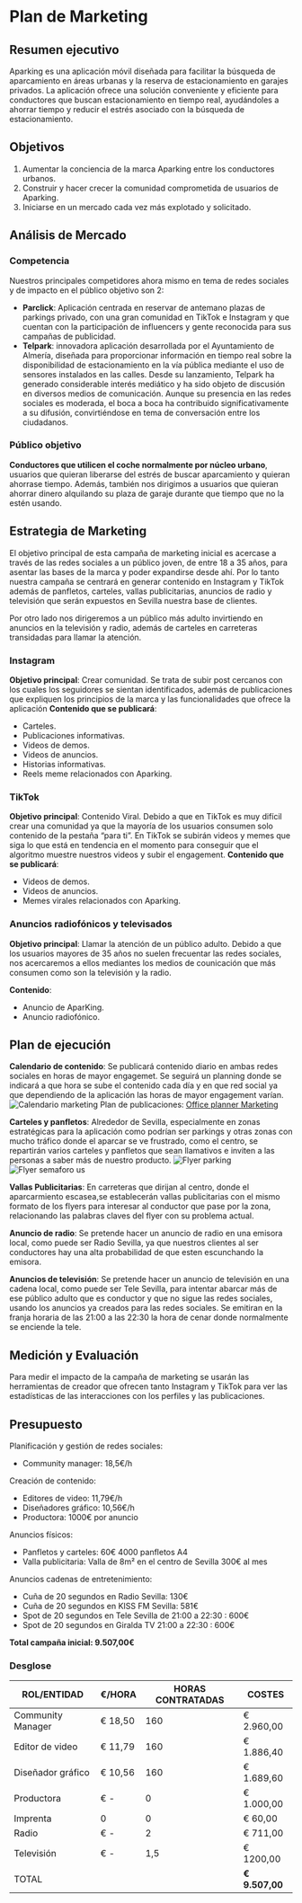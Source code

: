 # Plan de Marketing

## Resumen ejecutivo

Aparking es una aplicación móvil diseñada para facilitar la búsqueda de aparcamiento en áreas urbanas y la reserva de estacionamiento en garajes privados. La aplicación ofrece una solución conveniente y eficiente para conductores que buscan estacionamiento en tiempo real, ayudándoles a ahorrar tiempo y reducir el estrés asociado con la búsqueda de estacionamiento.

## Objetivos

1. Aumentar la conciencia de la marca Aparking entre los conductores urbanos.
2. Construir y hacer crecer la comunidad comprometida de usuarios de Aparking.
3. Iniciarse en un mercado cada vez más explotado y solicitado.

## Análisis de Mercado

### Competencia

Nuestros principales competidores ahora mismo en tema de redes sociales y de impacto en el público objetivo son 2:

- **Parclick**: Aplicación centrada en reservar de antemano plazas de parkings privado, con una gran comunidad en TikTok e Instagram y que cuentan con la participación de influencers y gente reconocida para sus campañas de publicidad.
- **Telpark**: innovadora aplicación desarrollada por el Ayuntamiento de Almería, diseñada para proporcionar información en tiempo real sobre la disponibilidad de estacionamiento en la vía pública mediante el uso de sensores instalados en las calles. Desde su lanzamiento, Telpark ha generado considerable interés mediático y ha sido objeto de discusión en diversos medios de comunicación. Aunque su presencia en las redes sociales es moderada, el boca a boca ha contribuido significativamente a su difusión, convirtiéndose en tema de conversación entre los ciudadanos.

### Público objetivo

**Conductores que utilicen el coche normalmente por núcleo urbano**, usuarios que quieran liberarse del estrés de buscar aparcamiento y quieran ahorrase tiempo.
Además, también nos dirigimos a usuarios que quieran ahorrar dinero alquilando su plaza de garaje durante que tiempo que no la estén usando.

## Estrategia de Marketing

El objetivo principal de esta campaña de marketing inicial es acercase a través de las redes sociales a un público joven, de entre 18 a 35 años, para asentar las bases de la marca y poder expandirse desde ahí.
Por lo tanto nuestra campaña se centrará en generar contenido en Instagram y TikTok además de panfletos, carteles, vallas publicitarias, anuncios de radio y televisión que serán expuestos en Sevilla nuestra base de clientes.

Por otro lado nos dirigeremos a un público más adulto invirtiendo en anuncios en la televisión y radio, además de carteles en carreteras transidadas para llamar la atención.

### Instagram

**Objetivo principal**: Crear comunidad.
Se trata de subir post cercanos con los cuales los seguidores se sientan identificados, además de publicaciones que expliquen los principios de la marca y las funcionalidades que ofrece la aplicación
**Contenido que se publicará**:

- Carteles.
- Publicaciones informativas.
- Videos de demos.
- Videos de anuncios.
- Historias informativas.
- Reels meme relacionados con Aparking.

### TikTok

**Objetivo principal**: Contenido Viral.
Debido a que en TikTok es muy difícil crear una comunidad ya que la mayoría de los usuarios consumen solo contenido de la pestaña “para ti”. En TikTok se subirán videos y memes que siga lo que está en tendencia en el momento para conseguir que el algoritmo muestre nuestros videos y subir el engagement.
**Contenido que se publicará**:

- Videos de demos.
- Videos de anuncios.
- Memes virales relacionados con Aparking.

### Anuncios radiofónicos y televisados

**Objetivo principal**: Llamar la atención de un público adulto.
Debido a que los usuarios mayores de 35 años no suelen frecuentar las redes sociales, nos acercaremos a ellos mediantes los medios de counicación que más consumen como son la televisión y la radio.

**Contenido**:

- Anuncio de AparKing.
- Anuncio radiofónico.

## Plan de ejecución

**Calendario de contenido**: Se publicará contenido diario en ambas redes sociales en horas de mayor engagemet. Se seguirá un planning donde se indicará a que hora se sube el contenido cada día y en que red social ya que dependiendo de la aplicación las horas de mayor engagement varían.
![Calendario marketing](/img/calendario_marketing.png)
Plan de publicaciones: [Office planner Marketing](https://tasks.office.com/uses0.onmicrosoft.com/Home/PlanViews/uF8w2AgxvUWQIe2zy07L2JYAHS6_?Type=PlanLink&Channel=Link&CreatedTime=638505846636750000)

**Carteles y panfletos**: Alrededor de Sevilla, especialmente en zonas estratégicas para la aplicación como podrían ser parkings y otras zonas con mucho tráfico donde el aparcar se ve frustrado, como el centro, se repartirán varios carteles y panfletos que sean llamativos e inviten a las personas a saber más de nuestro producto.
![Flyer parking](/img/flyer1.png)
![Flyer semaforo us](/img/flyer2.png)

**Vallas Publicitarias**: En carreteras que dirijan al centro, donde el aparcarmiento escasea,se establecerán vallas publicitarias con el mismo formato de los flyers para interesar al conductor que pase por la zona, relacionando las palabras claves del flyer con su problema actual.

**Anuncio de radio**: Se pretende hacer un anuncio de radio en una emisora local, como puede ser Radio Sevilla, ya que nuestros clientes al ser conductores hay una alta probabilidad de que esten escunchando la emisora.

**Anuncios de televisión**: Se pretende hacer un anuncio de televisión en una cadena local, como puede ser Tele Sevilla, para intentar abarcar más de ese público adulto que es conductor y que no sigue las redes sociales, usando los anuncios ya creados para las redes sociales. Se emitiran en la franja horaria de las 21:00 a las 22:30 la hora de cenar donde normalmente se enciende la tele.

## Medición y Evaluación

Para medir el impacto de la campaña de marketing se usarán las herramientas de creador que ofrecen tanto Instagram y TikTok para ver las estadísticas de las interacciones con los perfiles y las publicaciones.

## Presupuesto

Planificación y gestión de redes sociales:

- Community manager: 18,5€/h

Creación de contenido:

- Editores de video: 11,79€/h
- Diseñadores gráfico: 10,56€/h
- Productora: 1000€ por anuncio

Anuncios físicos:

- Panfletos y carteles: 60€ 4000 panfletos A4
- Valla publicitaria: Valla de 8m² en el centro de Sevilla 300€ al mes

Anuncios cadenas de entretenimiento:

- Cuña de 20 segundos en Radio Sevilla: 130€
- Cuña de 20 segundos en KISS FM Sevilla: 581€
- Spot de 20 segundos en Tele Sevilla de 21:00 a 22:30 : 600€
- Spot de 20 segundos en Giralda TV 21:00 a 22:30 : 600€

**Total campaña inicial: 9.507,00€**

### Desglose

| ROL/ENTIDAD       | €/HORA  | HORAS CONTRATADAS | COSTES         |
| ----------------- | ------- | ----------------- | -------------- |
| Community Manager | € 18,50 | 160               | € 2.960,00     |
| Editor de video   | € 11,79 | 160               | € 1.886,40     |
| Diseñador gráfico | € 10,56 | 160               | € 1.689,60     |
| Productora        | € -     | 0                 | € 1.000,00     |
| Imprenta          | 0       | 0                 | € 60,00        |
| Radio             | € -     | 2                 | € 711,00       |
| Televisión        | € -     | 1,5               | € 1200,00      |
| TOTAL             |         |                   | **€ 9.507,00** |
